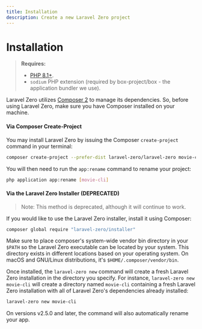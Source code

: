 ```yaml
---
title: Installation
description: Create a new Laravel Zero project
---
```


# Installation

> **Requires:**
>- [PHP 8.1+](https://php.net/releases).
>- `sodium`  PHP extension (required by box-project/box - the application bundler we use).

Laravel Zero utilizes [Composer 2](https://getcomposer.org) to manage its dependencies. So, before using Laravel Zero, make sure you have Composer installed on your machine.

<a name="via-composer-create-project"></a>
#### Via Composer Create-Project

You may install Laravel Zero by issuing the Composer `create-project` command in your terminal:

```bash
composer create-project --prefer-dist laravel-zero/laravel-zero movie-cli
```

You will then need to run the `app:rename` command to rename your project:

```bash
php application app:rename [movie-cli]
```

<a name="via-the-laravel-zero-installer"></a>
#### Via the Laravel Zero Installer (DEPRECATED)

> Note: This method is deprecated, although it will continue to work.

If you would like to use the Laravel Zero installer, install it using Composer:

```bash
composer global require "laravel-zero/installer"
```

Make sure to place composer's system-wide vendor bin directory in your `$PATH` so the Laravel Zero executable can be located by your system. This directory exists in different locations based on your operating system. On macOS and GNU/Linux distributions, it's `$HOME/.composer/vendor/bin`.

Once installed, the `laravel-zero new` command will create a fresh Laravel Zero installation in the directory you specify. For instance, `laravel-zero new movie-cli` will create a directory named `movie-cli` containing a fresh Laravel Zero installation with all of Laravel Zero's dependencies already installed:

```bash
laravel-zero new movie-cli
```

On versions v2.5.0 and later, the command will also automatically rename your app.
